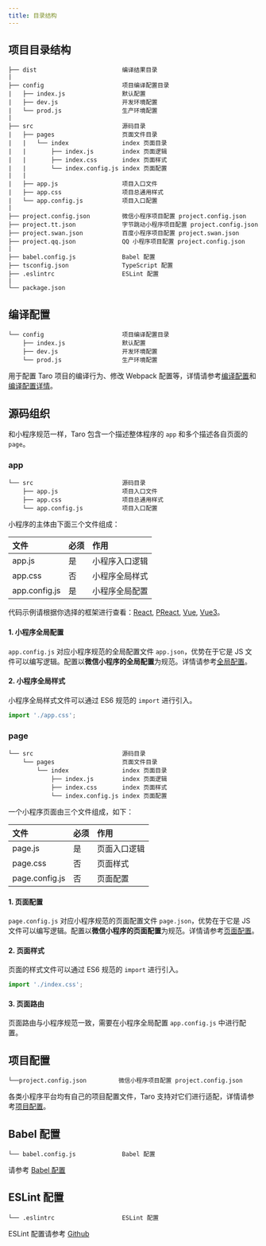 ```yaml
---
title: 目录结构
---
```


## 项目目录结构

    ├── dist                        编译结果目录
    |
    ├── config                      项目编译配置目录
    |   ├── index.js                默认配置
    |   ├── dev.js                  开发环境配置
    |   └── prod.js                 生产环境配置
    |
    ├── src                         源码目录
    |   ├── pages                   页面文件目录
    |   |   └── index               index 页面目录
    |   |       ├── index.js        index 页面逻辑
    |   |       ├── index.css       index 页面样式
    |   |       └── index.config.js index 页面配置
    |   |
    |   ├── app.js                  项目入口文件
    |   ├── app.css                 项目总通用样式
    |   └── app.config.js           项目入口配置
    |
    ├── project.config.json         微信小程序项目配置 project.config.json
    ├── project.tt.json             字节跳动小程序项目配置 project.config.json
    ├── project.swan.json           百度小程序项目配置 project.swan.json
    ├── project.qq.json             QQ 小程序项目配置 project.config.json
    |
    ├── babel.config.js             Babel 配置
    ├── tsconfig.json               TypeScript 配置
    ├── .eslintrc                   ESLint 配置
    |
    └── package.json

## 编译配置

    └── config                      项目编译配置目录
        ├── index.js                默认配置
        ├── dev.js                  开发环境配置
        └── prod.js                 生产环境配置

用于配置 Taro 项目的编译行为、修改 Webpack 配置等，详情请参考[编译配置](./config)和[编译配置详情](./config-detail)。

## 源码组织

和小程序规范一样，Taro 包含一个描述整体程序的 `app` 和多个描述各自页面的 `page`。

### app

    └── src                         源码目录
        ├── app.js                  项目入口文件
        ├── app.css                 项目总通用样式
        └── app.config.js           项目入口配置

小程序的主体由下面三个文件组成：

| 文件 | 必须 | 作用 |
| :-- | :-- | :-- |
| app.js | 是 | 小程序入口逻辑 |
| app.css | 否 | 小程序全局样式 |
| app.config.js | 是 | 小程序全局配置 |

代码示例请根据你选择的框架进行查看：[React](./react-overall), [PReact](./preact), [Vue](./vue-overall), [Vue3](./vue3)。

#### 1. 小程序全局配置

`app.config.js` 对应小程序规范的全局配置文件 `app.json`，优势在于它是 JS 文件可以编写逻辑。配置以**微信小程序的全局配置**为规范。详情请参考[全局配置](./app-config)。

#### 2. 小程序全局样式

小程序全局样式文件可以通过 ES6 规范的 `import` 进行引入。

```js title="app.js"
import './app.css';
```

### page

    └── src                         源码目录
        └── pages                   页面文件目录
            └── index               index 页面目录
                ├── index.js        index 页面逻辑
                ├── index.css       index 页面样式
                └── index.config.js index 页面配置

一个小程序页面由三个文件组成，如下：

| 文件 | 必须 | 作用 |
| :-- | :-- | :-- |
| page.js | 是 | 页面入口逻辑 |
| page.css | 否 | 页面样式 |
| page.config.js | 否 | 页面配置 |

#### 1. 页面配置

`page.config.js` 对应小程序规范的页面配置文件 `page.json`，优势在于它是 JS 文件可以编写逻辑。配置以**微信小程序的页面配置**为规范。详情请参考[页面配置](./page-config)。

#### 2. 页面样式

页面的样式文件可以通过 ES6 规范的 `import` 进行引入。

```js title="pages/index/index.js"
import './index.css';
```

#### 3. 页面路由

页面路由与小程序规范一致，需要在小程序全局配置 `app.config.js` 中进行配置。

## 项目配置

    └──project.config.json         微信小程序项目配置 project.config.json

各类小程序平台均有自己的项目配置文件，Taro 支持对它们进行适配，详情请参考[项目配置](./project-config)。

## Babel 配置

    └── babel.config.js             Babel 配置

请参考 [Babel 配置](./babel-config)

## ESLint 配置

    └── .eslintrc                   ESLint 配置

ESLint 配置请参考 [Github](https://github.com/NervJS/taro/blob/next/packages/eslint-plugin-taro/index.js)
